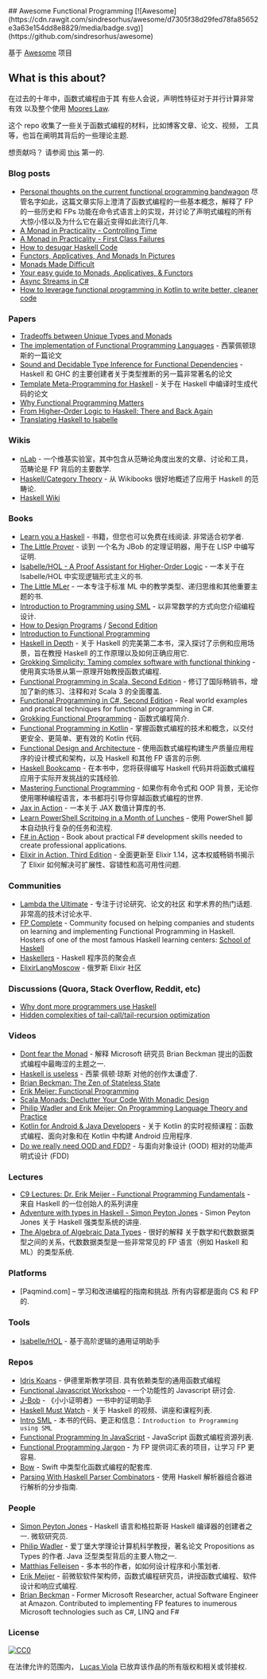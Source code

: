 <div class="github-widget" data-repo="lucasviola/awesome-functional-programming"></div>
<script async src="https://pagead2.googlesyndication.com/pagead/js/adsbygoogle.js"></script><ins class="adsbygoogle" style="display:block" data-ad-client="ca-pub-6890694312814945" data-ad-slot="5473692530" data-ad-format="auto"  data-full-width-responsive="true"></ins><script>(adsbygoogle = window.adsbygoogle || []).push({});</script>
## Awesome Functional Programming [![Awesome](https://cdn.rawgit.com/sindresorhus/awesome/d7305f38d29fed78fa85652e3a63e154dd8e8829/media/badge.svg)](https://github.com/sindresorhus/awesome)

基于 [Awesome](https://github.com/sindresorhus/awesome/) 项目

## What is this about?

在过去的十年中，函数式编程由于其
有些人会说，声明性特征对于并行计算非常有效
以及整个使用 [Moores Law](https://en.wikipedia.org/wiki/Moore%27s_law).

这个 repo 收集了一些关于函数式编程的材料，比如博客文章、论文、视频，
工具等，也旨在阐明其背后的一些理论主题.

想贡献吗？ 请参阅 [this](https://github.com/lucasviola/awesome-functional-programming/blob/master/contributing.md) 第一的.


### Blog posts
- [Personal thoughts on the current functional programming bandwagon](http://www.akitaonrails.com/2015/10/28/personal-thoughts-on-the-current-functional-programming-bandwagon) 
尽管名字如此，这篇文章实际上澄清了函数式编程的一些基本概念，解释了 FP 的一些历史和 FPs 功能在命令式语言上的实现，并讨论了声明式编程的所有大惊小怪以及为什么它在最近变得如此流行几年.
- [A Monad in Practicality - Controlling Time](http://robotlolita.me/2014/03/20/a-monad-in-practicality-controlling-time.html)
- [A Monad in Practicality - First Class Failures](http://robotlolita.me/2013/12/08/a-monad-in-practicality-first-class-failures.html)
- [How to desugar Haskell Code](http://www.haskellforall.com/2014/10/how-to-desugar-haskell-code.html)
- [Functors, Applicatives, And Monads In Pictures](http://adit.io/posts/2013-04-17-functors,_applicatives,_and_monads_in_pictures.html)
- [Monads Made Difficult](http://www.stephendiehl.com/posts/monads.html)
- [Your easy guide to Monads, Applicatives, & Functors](https://medium.com/@lettier/your-easy-guide-to-monads-applicatives-functors-862048d61610)
- [Async Streams in C#](https://freecontent.manning.com/async-streams-in-c/)
- [How to leverage functional programming in Kotlin to write better, cleaner code](https://doordash.engineering/2022/03/22/how-to-leverage-functional-programming-in-kotlin-to-write-better-cleaner-code/)

### Papers
- [Tradeoffs between Unique Types and Monads](http://lambda-the-ultimate.org/node/1180) 
- [The implementation of Functional Programming Languages](http://research.microsoft.com/en-us/um/people/simonpj/papers/slpj-book-1987/start.htm) - 西蒙佩顿琼斯的一篇论文
- [Sound and Decidable Type Inference for Functional Dependencies](http://research.microsoft.com/en-us/um/people/simonpj/papers/fd-chr/esop04.pdf) - Haskell 和 GHC 的主要创建者关于类型推断的另一篇非常著名的论文
- [Template Meta-Programming for Haskell](http://research.microsoft.com/en-us/um/people/simonpj/papers/meta-haskell/meta-haskell.pdf) - 关于在 Haskell 中编译时生成代码的论文
- [Why Functional Programming Matters](http://www.cs.kent.ac.uk/people/staff/dat/miranda/whyfp90.pdf)
- [From Higher-Order Logic to Haskell: There and Back Again](http://isabelle.in.tum.de/~haftmann/pdf/from_hol_to_haskell_haftmann.pdf)
- [Translating Haskell to Isabelle](http://es.cs.uni-kl.de/events/TPHOLs-2007/proceedings/B-178.pdf)

### Wikis
- [nLab](http://ncatlab.org/nlab/show/HomePage) - 一个维基实验室，其中包含从范畴论角度出发的文章、讨论和工具，范畴论是 FP 背后的主要数学.
- [Haskell/Category Theory](https://en.wikibooks.org/wiki/Haskell/Category_theory) - 从 Wikibooks 很好地概述了应用于 Haskell 的范畴论.
- [Haskell Wiki](https://wiki.haskell.org/Haskell)

### Books
- [Learn you a Haskell](http://learnyouahaskell.com/)  - 书籍，但您也可以免费在线阅读. 非常适合初学者.
- [The Little Prover](https://books.google.com.br/books?id=I9E_CgAAQBAJ&pg=PR13#v=onepage&q&f=false) - 谈到
一个名为 JBob 的定理证明器，用于在 LISP 中编写证明.
- [Isabelle/HOL - A Proof Assistant for Higher-Order Logic](http://isabelle.in.tum.de/doc/tutorial.pdf) - 一本关于在 Isabelle/HOL 中实现逻辑形式主义的书.
- [The Little MLer](http://www.ccs.neu.edu/home/matthias/BTML/) - 一本专注于标准 ML 中的教学类型、递归思维和其他重要主题的书. 
- [Introduction to Programming using SML](http://catalogue.pearsoned.co.uk/educator/product/Introduction-to-Programming-using-SML/9780201398205.page) - 以非常数学的方式向您介绍编程设计. 
- [How to Design Programs](http://www.htdp.org/) / [Second Edition](http://www.ccs.neu.edu/home/matthias/HtDP2e/)
- [Introduction to Functional Programming](http://www.amazon.com/Introduction-Functional-Programming-International-Computing/dp/0134841891)
- [Haskell in Depth](https://www.manning.com/books/haskell-in-depth) - 关于 Haskell 的完美第二本书，深入探讨了示例和应用场景，旨在教授 Haskell 的工作原理以及如何正确应用它. 
- [Grokking Simplicity: Taming complex software with functional thinking](https://www.manning.com/books/grokking-simplicity) - 使用真实场景从第一原理开始教授函数式编程.
- [Functional Programming in Scala, Second Edition](https://www.manning.com/books/functional-programming-in-scala-second-edition) - 修订了国际畅销书，增加了新的练习、注释和对 Scala 3 的全面覆盖.
- [Functional Programming in C#, Second Edition](https://www.manning.com/books/functional-programming-in-c-sharp-second-edition) - Real world examples and practical techniques for functional programming in C#.
- [Grokking Functional Programming](https://www.manning.com/books/grokking-functional-programming) - 函数式编程简介.
- [Functional Programming in Kotlin](https://www.manning.com/books/functional-programming-in-kotlin) - 掌握函数式编程的技术和概念，以交付更安全、更简单、更有效的 Kotlin 代码.
- [Functional Design and Architecture](https://www.manning.com/books/functional-design-and-architecture) - 使用函数式编程构建生产质量应用程序的设计模式和架构，以及 Haskell 和其他 FP 语言的示例.
- [Haskell Bookcamp](https://www.manning.com/books/haskell-bookcamp) - 在本书中，您将获得编写 Haskell 代码并将函数式编程应用于实际开发挑战的实践经验.
- [Mastering Functional Programming](https://www.perlego.com/book/800653/mastering-functional-programming-functional-techniques-for-sequential-and-parallel-programming-with-scala-pdf) - 如果你有命令式和 OOP 背景，无论你使用哪种编程语言，本书都将引导你穿越函数式编程的世界.
- [Jax in Action](https://www.manning.com/books/jax-in-action) - 一本关于 JAX 数值计算库的书.
- [Learn PowerShell Scritping in a Month of Lunches](https://www.manning.com/books/learn-powershell-scripting-in-a-month-of-lunches-second-edition) - 使用 PowerShell 脚本自动执行复杂的任务和流程.
- [F# in Action](https://www.manning.com/books/f-sharp-in-action) - Book about practical F# development skills needed to create professional applications.
- [Elixir in Action, Third Edition](https://www.manning.com/books/elixir-in-action-third-edition) - 全面更新至 Elixir 1.14，这本权威畅销书揭示了 Elixir 如何解决可扩展性、容错性和高可用性问题.

### Communities
- [Lambda the Ultimate](http://lambda-the-ultimate.org/) - 专注于讨论研究、论文的社区
和学术界的热门话题. 非常高的技术讨论水平.
- [FP Complete](https://www.fpcomplete.com/) - Community focused on helping companies and students on learning and implementing Functional Programming in Haskell. Hosters of one of the most famous Haskell learning centers: [School of Haskell](https://www.schoolofhaskell.com/school)
- [Haskellers](http://www.haskellers.com/) - Haskell 程序员的聚会点
- [ElixirLangMoscow](http://elixir-lang.moscow/) - 俄罗斯 Elixir 社区

### Discussions (Quora, Stack Overflow, Reddit, etc)
- [Why dont more programmers use Haskell](https://www.quora.com/Why-dont-more-programmers-use-Haskell)
- [Hidden complexities of tail-call/tail-recursion optimization](http://lambda-the-ultimate.org/classic/message1532.html)

### Videos
- [Dont fear the Monad](https://www.youtube.com/watch?v=ZhuHCtR3xq8) - 解释
Microsoft 研究员 Brian Beckman 提出的函数式编程中最晦涩的主题之一.
- [Haskell is useless](https://www.youtube.com/watch?v=iSmkqocn0oQ) - 西蒙·佩顿·琼斯
对他的创作太谦虚了.
- [Brian Beckman: The Zen of Stateless State](https://www.youtube.com/watch?v=XxzzJiXHOJs)
- [Erik Meijer: Functional Programming](https://www.youtube.com/watch?v=z0N1aZ6SnBk)
- [Scala Monads: Declutter Your Code With Monadic Design](https://www.youtube.com/watch?v=Mw_Jnn_Y5iA)
- [Philip Wadler and Erik Meijer: On Programming Language Theory and Practice](https://www.youtube.com/watch?v=9SBR_SnrEiI)
- [Kotlin for Android & Java Developers](https://www.manning.com/livevideo/kotlin-for-android-and-java-developers) - 关于 Kotlin 的实时视频课程：函数式编程、面向对象和在 Kotlin 中构建 Android 应用程序.
- [Do we really need OOD and FDD?](https://www.youtube.com/watch?v=KW9U6HMKEgk) - 与面向对象设计 (OOD) 相对的功能声明式设计 (FDD)

### Lectures
- [C9 Lectures: Dr. Erik Meijer - Functional Programming Fundamentals](https://www.youtube.com/playlist?list=PLTA0Ta9Qyspa5Nayx0VCHj5AHQJqp1clD) - 来自 Haskell 的一位创始人的系列讲座
- [Adventure with types in Haskell - Simon Peyton Jones](https://www.youtube.com/watch?v=6COvD8oynmI&list=RD6COvD8oynmI#t=0) - Simon Peyton Jones 关于 Haskell 强类型系统的讲座.
- [The Algebra of Algebraic Data Types](https://www.youtube.com/watch?v=YScIPA8RbVE) - 很好的解释
关于数学和代数数据类型之间的关系，代数数据类型是一些非常常见的 FP 语言（例如 Haskell 和 ML）的类型系统.

### Platforms

 - [Paqmind.com] – 学习和改进编程的指南和挑战. 所有内容都是面向 CS 和 FP 的.

### Tools
- [Isabelle/HOL](https://www.cl.cam.ac.uk/research/hvg/Isabelle/) - 基于高阶逻辑的通用证明助手	

### Repos
- [Idris Koans](https://github.com/idris-hackers/idris-koans)  - 伊德里斯教学项目. 具有依赖类型的通用函数式编程
- [Functional Javascript Workshop](https://github.com/timoxley/functional-javascript-workshop) - 一个功能性的 Javascript 研讨会.
- [J-Bob](https://github.com/the-little-prover/j-bob) - 《小小证明者》一书中的证明助手
- [Haskell Must Watch](https://github.com/olehkuchuk/haskell-must-watch) - 关于 Haskell 的视频、讲座和课程列表.
- [Intro SML](http://www.it.dtu.dk/introSML/) - 本书的代码、更正和信息：`Introduction to Programming using SML`
- [Functional Programming In JavaScript](https://github.com/busypeoples/functional-programming-javascript) - JavaScript 函数式编程资源列表.
- [Functional Programming Jargon](https://github.com/hemanth/functional-programming-jargon) - 为 FP 提供词汇表的项目，让学习 FP 更容易.
- [Bow](https://github.com/bow-swift/bow) - Swift 中类型化函数式编程的配套库.
- [Parsing With Haskell Parser Combinators](https://github.com/lettier/parsing-with-haskell-parser-combinators) - 使用 Haskell 解析器组合器进行解析的分步指南.

### People

- [Simon Peyton Jones](http://research.microsoft.com/en-us/people/simonpj/)  - Haskell 语言和格拉斯哥 Haskell 编译器的创建者之一. 微软研究员.
- [Philip Wadler](http://homepages.inf.ed.ac.uk/wadler/)  - 爱丁堡大学理论计算机科学教授，著名论文 Propositions as Types 的作者.  Java 泛型类型背后的主要人物之一.
- [Matthias Felleisen](http://www.ccs.neu.edu/home/matthias/) - 多本书的作者，如如何设计程序和小策划者.
- [Erik Meijer](https://www.linkedin.com/pub/erik-meijer/0/5ba/924) - 前微软软件架构师，函数式编程研究员，讲授函数式编程、软件设计和响应式编程.
- [Brian Beckman](https://www.linkedin.com/in/brianbeckman) - Former Microsoft Researcher, actual Software Engineer at Amazon. Contributed to implementing FP features to inumerous Microsoft technologies such as C#, LINQ and F#

### License

[![CC0](https://i.creativecommons.org/p/zero/1.0/88x31.png)](https://creativecommons.org/publicdomain/zero/1.0/)

在法律允许的范围内， [Lucas Viola](http://lucasviola.github.io) 已放弃该作品的所有版权和相关或邻接权.

